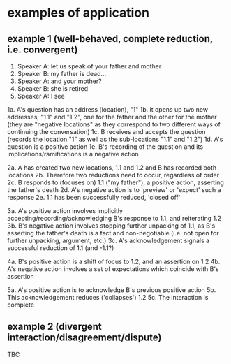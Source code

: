 # examples of application

## example 1 (well-behaved, complete reduction, i.e. convergent)

1. Speaker A: let us speak of your father and mother
2. Speaker B: my father is dead...
3. Speaker A: and your mother?
4. Speaker B: she is retired
5. Speaker A: I see

1a. A's question has an address (location), "1"
1b. it opens up two new addresses, "1.1" and "1.2", one for the father and the other for the mother (they are "negative locations" as they correspond to two different ways of continuing the conversation)
1c. B receives and accepts the question (records the location "1" as well as the sub-locations "1.1" and "1.2")
1d. A's question is a positive action
1e. B's recording of the question and its implications/ramifications is a negative action

2a. A has created two new locations, 1.1 and 1.2 and B has recorded both locations
2b. Therefore two reductions need to occur, regardless of order
2c. B responds to (focuses on) 1.1 ("my father"), a positive action, asserting the father's death
2d. A's negative action is to 'preview' or 'expect' such a response
2e. 1.1 has been successfully reduced, 'closed off'

3a. A's positive action involves implicitly accepting/recording/acknowledging B's response to 1.1, and reiterating 1.2
3b. B's negative action involves stopping further unpacking of 1.1, as B's asserting the father's death is a fact and non-negotiable (i.e. not open for further unpacking, argument, etc.)
3c. A's acknowledgement signals a successful reduction of 1.1 (and -1.1?)

4a. B's positive action is a shift of focus to 1.2, and an assertion on 1.2
4b. A's negative action involves a set of expectations which coincide with B's assertion

5a. A's positive action is to acknowledge B's previous positive action
5b. This acknowledgement reduces ('collapses') 1.2
5c. The interaction is complete


## example 2 (divergent interaction/disagreement/dispute)

TBC
